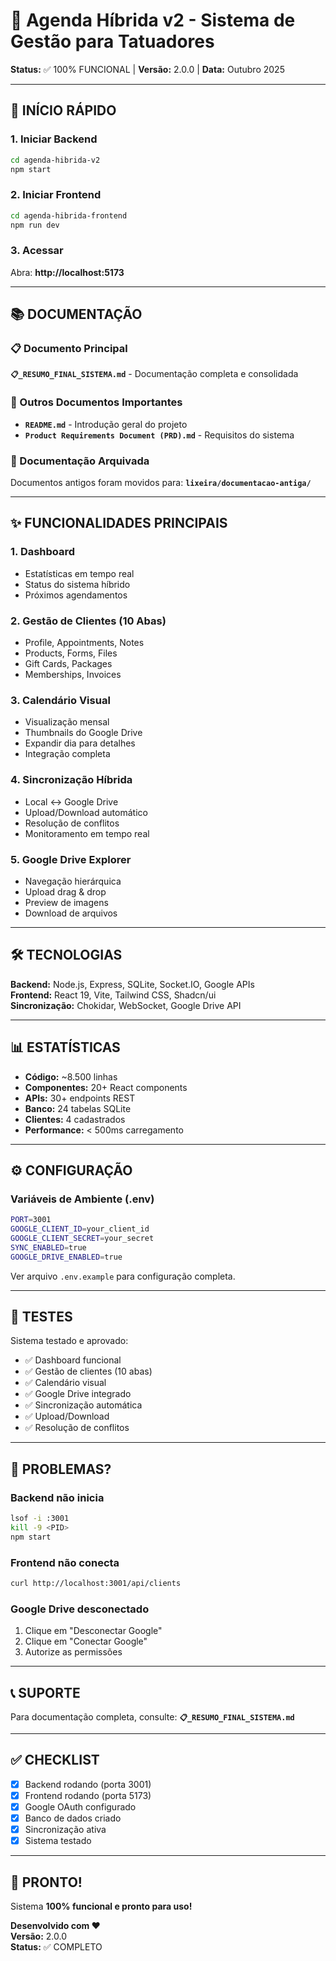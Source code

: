 # 🎨 Agenda Híbrida v2 - Sistema de Gestão para Tatuadores

**Status:** ✅ 100% FUNCIONAL | **Versão:** 2.0.0 | **Data:** Outubro 2025

---

## 🚀 INÍCIO RÁPIDO

### 1. Iniciar Backend
```bash
cd agenda-hibrida-v2
npm start
```

### 2. Iniciar Frontend
```bash
cd agenda-hibrida-frontend
npm run dev
```

### 3. Acessar
Abra: **http://localhost:5173**

---

## 📚 DOCUMENTAÇÃO

### 📋 Documento Principal
**`📋_RESUMO_FINAL_SISTEMA.md`** - Documentação completa e consolidada

### 📖 Outros Documentos Importantes
- **`README.md`** - Introdução geral do projeto
- **`Product Requirements Document (PRD).md`** - Requisitos do sistema

### 📁 Documentação Arquivada
Documentos antigos foram movidos para: **`lixeira/documentacao-antiga/`**

---

## ✨ FUNCIONALIDADES PRINCIPAIS

### 1. Dashboard
- Estatísticas em tempo real
- Status do sistema híbrido
- Próximos agendamentos

### 2. Gestão de Clientes (10 Abas)
- Profile, Appointments, Notes
- Products, Forms, Files
- Gift Cards, Packages
- Memberships, Invoices

### 3. Calendário Visual
- Visualização mensal
- Thumbnails do Google Drive
- Expandir dia para detalhes
- Integração completa

### 4. Sincronização Híbrida
- Local ↔ Google Drive
- Upload/Download automático
- Resolução de conflitos
- Monitoramento em tempo real

### 5. Google Drive Explorer
- Navegação hierárquica
- Upload drag & drop
- Preview de imagens
- Download de arquivos

---

## 🛠️ TECNOLOGIAS

**Backend:** Node.js, Express, SQLite, Socket.IO, Google APIs  
**Frontend:** React 19, Vite, Tailwind CSS, Shadcn/ui  
**Sincronização:** Chokidar, WebSocket, Google Drive API

---

## 📊 ESTATÍSTICAS

- **Código:** ~8.500 linhas
- **Componentes:** 20+ React components
- **APIs:** 30+ endpoints REST
- **Banco:** 24 tabelas SQLite
- **Clientes:** 4 cadastrados
- **Performance:** < 500ms carregamento

---

## ⚙️ CONFIGURAÇÃO

### Variáveis de Ambiente (.env)
```bash
PORT=3001
GOOGLE_CLIENT_ID=your_client_id
GOOGLE_CLIENT_SECRET=your_secret
SYNC_ENABLED=true
GOOGLE_DRIVE_ENABLED=true
```

Ver arquivo `.env.example` para configuração completa.

---

## 🧪 TESTES

Sistema testado e aprovado:
- ✅ Dashboard funcional
- ✅ Gestão de clientes (10 abas)
- ✅ Calendário visual
- ✅ Google Drive integrado
- ✅ Sincronização automática
- ✅ Upload/Download
- ✅ Resolução de conflitos

---

## 🐛 PROBLEMAS?

### Backend não inicia
```bash
lsof -i :3001
kill -9 <PID>
npm start
```

### Frontend não conecta
```bash
curl http://localhost:3001/api/clients
```

### Google Drive desconectado
1. Clique em "Desconectar Google"
2. Clique em "Conectar Google"
3. Autorize as permissões

---

## 📞 SUPORTE

Para documentação completa, consulte: **`📋_RESUMO_FINAL_SISTEMA.md`**

---

## ✅ CHECKLIST

- [x] Backend rodando (porta 3001)
- [x] Frontend rodando (porta 5173)
- [x] Google OAuth configurado
- [x] Banco de dados criado
- [x] Sincronização ativa
- [x] Sistema testado

---

## 🎉 PRONTO!

Sistema **100% funcional e pronto para uso!**

**Desenvolvido com ❤️**  
**Versão:** 2.0.0  
**Status:** ✅ COMPLETO

